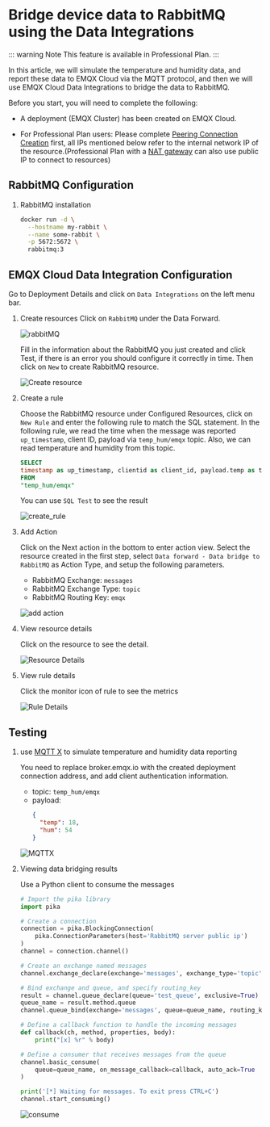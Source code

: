 # Bridge device data to RabbitMQ using the Data Integrations

::: warning Note
This feature is available in Professional Plan.
:::

In this article, we will simulate the temperature and humidity data, and report these data to EMQX Cloud via the MQTT protocol, and then we will use EMQX Cloud Data Integrations to bridge the data to RabbitMQ.

Before you start, you will need to complete the following:

* A deployment (EMQX Cluster) has been created on EMQX Cloud.

* For Professional Plan users: Please complete [Peering Connection Creation](../deployments/vpc_peering.md) first, all IPs mentioned below refer to the internal network IP of the resource.(Professional Plan with a [NAT gateway](../vas/nat-gateway.md) can also use public IP to connect to resources)

## RabbitMQ Configuration
1. RabbitMQ installation

   ```bash
   docker run -d \
     --hostname my-rabbit \
     --name some-rabbit \
     -p 5672:5672 \
     rabbitmq:3
   ```

## EMQX Cloud Data Integration Configuration

Go to Deployment Details and click on `Data Integrations` on the left menu bar.

1. Create resources
   Click on `RabbitMQ` under the Data Forward.

   ![rabbitMQ](./_assets/rabbitmq.png)

   Fill in the information about the RabbitMQ you just created and click Test, if there is an error you should configure it correctly in time. Then click on `New` to create RabbitMQ resource.

   ![Create resource](./_assets/rabbitmq_create_resource.png)

2. Create a rule

   Choose the RabbitMQ resource under Configured Resources, click on `New Rule` and enter the following rule to match the SQL statement. In the following rule, we read the time when the message was reported `up_timestamp`, client ID, payload via `temp_hum/emqx` topic. Also, we can read temperature and humidity from this topic.

   ```sql
   SELECT
   timestamp as up_timestamp, clientid as client_id, payload.temp as temp, payload.hum as hum
   FROM
   "temp_hum/emqx"
   ```

   You can use `SQL Test` to see the result

   ![create_rule](./_assets/rule_engine_redis_sql_test.png)

3. Add Action

   Click on the Next action in the bottom to enter action view. Select the resource created in the first step, select `Data forward - Data bridge to RabbitMQ` as Action Type, and setup the following parameters.

   - RabbitMQ Exchange: `messages`
   - RabbitMQ Exchange Type: `topic`
   - RabbitMQ Routing Key: `emqx`

   ![add action](./_assets/rabbitmq_create_action.png)

4. View resource details

   Click on the resource to see the detail.
   
   ![Resource Details](./_assets/rabbitmq_view_resource.png)

5. View rule details

   Click the monitor icon of rule to see the metrics

   ![Rule Details](./_assets/rabbitmq_view_rule.png)

## Testing

1. use [MQTT X](https://mqttx.app/) to simulate temperature and humidity data reporting

   You need to replace broker.emqx.io with the created deployment connection address, and add client authentication information.
    - topic: `temp_hum/emqx`
    - payload:
      ```json
      {
        "temp": 18,
        "hum": 54
      }
      ```

   ![MQTTX](./_assets/webhook_mqttx_publish.png)
2. Viewing data bridging results

   Use a Python client to consume the messages

   ```python
   # Import the pika library
   import pika

   # Create a connection
   connection = pika.BlockingConnection(
       pika.ConnectionParameters(host='RabbitMQ server public ip')
   )
   channel = connection.channel()

   # Create an exchange named messages
   channel.exchange_declare(exchange='messages', exchange_type='topic')

   # Bind exchange and queue, and specify routing_key
   result = channel.queue_declare(queue='test_queue', exclusive=True)
   queue_name = result.method.queue
   channel.queue_bind(exchange='messages', queue=queue_name, routing_key='emqx')

   # Define a callback function to handle the incoming messages
   def callback(ch, method, properties, body):
       print("[x] %r" % body)

   # Define a consumer that receives messages from the queue
   channel.basic_consume(
       queue=queue_name, on_message_callback=callback, auto_ack=True
   )

   print('[*] Waiting for messages. To exit press CTRL+C')
   channel.start_consuming()
   ```

   ![consume](./_assets/rabbitmq_consume.png)
